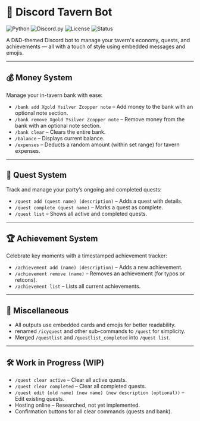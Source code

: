 # 🏰 Discord Tavern Bot

![Python](https://img.shields.io/badge/Python-3.11+-blue?logo=python)
![Discord.py](https://img.shields.io/badge/discord.py-2.x-blueviolet?logo=discord)
![License](https://img.shields.io/badge/license-MIT-green)
![Status](https://img.shields.io/badge/status-WIP-yellow)

A D&D-themed Discord bot to manage your tavern's economy, quests, and achievements — all with a touch of style using embedded messages and emojis.

---

## 💰 Money System

Manage your in-tavern bank with ease:

- `/bank add Xgold Ysilver Zcopper note` – Add money to the bank with an optional note section.
- `/bank remove Xgold Ysilver Zcopper note` – Remove money from the bank with an optional note section.
- `/bank clear` – Clears the entire bank.
- `/balance` – Displays current balance.
- `/expenses` – Deducts a random amount (within set range) for tavern expenses.

---

## 🧭 Quest System

Track and manage your party’s ongoing and completed quests:

- `/quest add (quest name) (description)` – Adds a quest with details.
- `/quest complete (quest name)` – Marks a quest as complete.
- `/quest list` – Shows all active and completed quests.

---

## 🏆 Achievement System

Celebrate key moments with a timestamped achievement tracker:

- `/achievement add (name) (description)` – Adds a new achievement.
- `/achievement remove (name)` – Removes an achievement (for typos or retcons).
- `/achievement list` – Lists all current achievements.

---

## 🧩 Miscellaneous

- All outputs use embedded cards and emojis for better readability.
- renamed `/icyquest` and other sub-commands to `/quest` for simplicity.
- Merged `/questlist` and `/questlist_completed` into `/quest list`.

---

## 🛠️ Work in Progress (WIP)

- `/quest clear active` – Clear all active quests.
- `/quest clear completed` – Clear all completed quests.
- `/quest edit (old name) (new name) (new description (optional))` – Edit existing quests.
- Hosting online – Researched, not yet implemented.
- Confirmation buttons for all clear commands (quests and bank).
